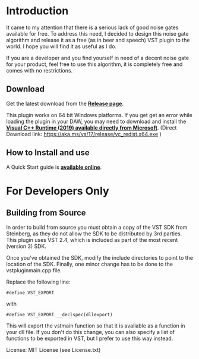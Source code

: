# Introduction

It came to my attention that there is a serious lack of good noise gates available for free. To address this need, I decided to design this noise gate algorithm and release it as a free (as in beer and speech) VST plugin to the world. I hope you will find it as useful as I do. 

If you are a developer and you find yourself in need of a decent noise gate for your product, feel free to use this algorithm, it is completely free and comes with no restrictions. 

## Download

Get the latest download from the **[Release page](https://github.com/GhostNoteAudio/NoiseInvaderVST/releases/tag/2022-06-08)**.

This plugin works on 64 bit Windows platforms.
If you get get an error while loading the plugin in your DAW, you may need to download and install the **[Visual C++ Runtime (2019) available directly from Microsoft](https://docs.microsoft.com/en-us/cpp/windows/latest-supported-vc-redist?view=msvc-170)**. (Direct Download link: https://aka.ms/vs/17/release/vc_redist.x64.exe )

## How to Install and use

A Quick Start guide is **[available online](https://github.com/GhostNoteAudio/NoiseInvaderVST/blob/master/Noise%20Invader%203.0%20-%20Quick%20Start.pdf)**.

# For Developers Only

## Building from Source

In order to build from source you must obtain a copy of the VST SDK from Steinberg, as they do not allow the SDK to be distributed by 3rd parties. This plugin uses VST 2.4, which is included as part of the most recent (version 3) SDK.

Once you've obtained the SDK, modify the include directories to point to the location of the SDK. Finally, one minor change has to be done to the vstpluginmain.cpp file.

Replace the following line:

    #define VST_EXPORT

with

    #define VST_EXPORT __declspec(dllexport)

This will export the vstmain function so that it is available as a function in your dll file. If you don't do this change, you can also specify a list of functions to be exported in VST, but I prefer to use this way instead.

License: MIT License  (see License.txt)
